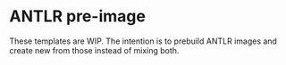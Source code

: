 # ANTLR pre-image

These templates are WIP. The intention is to prebuild ANTLR images and 
create new from those instead of mixing both.

